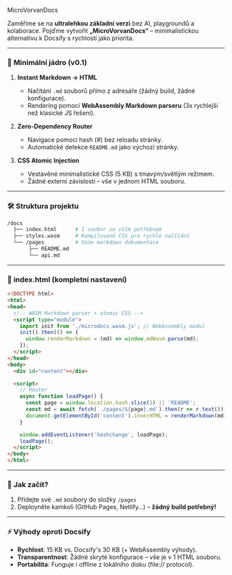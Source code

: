 MicroVorvanDocs

Zaměříme se na **ultralehkou základní verzi** bez AI, playgroundů a kolaborace. Pojďme vytvořit **„MicroVorvanDocs“** – minimalistickou alternativu k Docsify s rychlostí jako priorita.  

---

### 🎯 **Minimální jádro (v0.1)**

1. **Instant Markdown → HTML**  
   
   - Načítání `.md` souborů přímo z adresáře (žádný build, žádné konfigurace).  
   - Rendering pomocí **WebAssembly Markdown parseru** (3x rychlejší než klasické JS řešení).  

2. **Zero-Dependency Router**  
   
   - Navigace pomocí hash (#) bez reloadu stránky.  
   - Automatické detekce `README.md` jako výchozí stránky.  

3. **CSS Atomic Injection**  
   
   - Vestavěné minimalistické CSS (5 KB) s tmavým/světlým režimem.  
   - Žádné externí závislosti – vše v jednom HTML souboru.  

---

### 🛠️ **Struktura projektu**

```bash
/docs  
  ├── index.html      # 1 soubor se vším potřebným  
  ├── styles.wasm     # Kompilované CSS pro rychlé načítání  
  └── /pages          # Vaše markdown dokumentace  
       ├── README.md  
       └── api.md  
```

---

### 📜 **index.html** (kompletní nastavení)

```html
<!DOCTYPE html>
<html>
<head>
  <!-- WASM Markdown parser + atomic CSS -->
  <script type="module">
    import init from './microdocs.wasm.js'; // WebAssembly modul
    init().then(() => {
      window.renderMarkdown = (md) => window.mdWasm.parse(md);
    });
  </script>
</head>
<body>
  <div id="content"></div>

  <script>
    // Router
    async function loadPage() {
      const page = window.location.hash.slice(1) || 'README';
      const md = await fetch(`./pages/${page}.md`).then(r => r.text());
      document.getElementById('content').innerHTML = renderMarkdown(md);
    }

    window.addEventListener('hashchange', loadPage);
    loadPage();
  </script>
</body>
</html>
```

---

### 🚀 **Jak začít?**

1. Přidejte své `.md` soubory do složky `/pages`  
2. Deployněte kamkoli (GitHub Pages, Netlify…) – **žádný build potřebný!**

---

### ⚡ Výhody oproti Docsify

- **Rychlost**: 15 KB vs. Docsify's 30 KB (+ WebAssembly výhody).  
- **Transparentnost**: Žádné skryté konfigurace – vše je v 1 HTML souboru.  
- **Portabilita**: Funguje i offline z lokálního disku (file:// protocol).  

